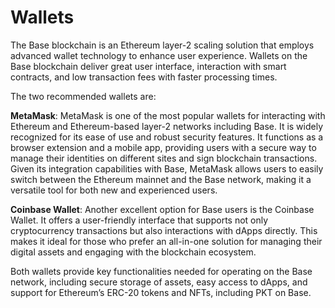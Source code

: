 # Wallets

The Base blockchain is an Ethereum layer-2 scaling solution that employs advanced wallet technology to enhance user experience. Wallets on the Base blockchain deliver great user interface, interaction with smart contracts, and low transaction fees with faster processing times.

The two recommended wallets are:

__MetaMask__: MetaMask is one of the most popular wallets for interacting with Ethereum and Ethereum-based layer-2 networks including Base. It is widely recognized for its ease of use and robust security features. It functions as a browser extension and a mobile app, providing users with a secure way to manage their identities on different sites and sign blockchain transactions. Given its integration capabilities with Base, MetaMask allows users to easily switch between the Ethereum mainnet and the Base network, making it a versatile tool for both new and experienced users.

__Coinbase Wallet__: Another excellent option for Base users is the Coinbase Wallet. It offers a user-friendly interface that supports not only cryptocurrency transactions but also interactions with dApps directly. This makes it ideal for those who prefer an all-in-one solution for managing their digital assets and engaging with the blockchain ecosystem.

Both wallets provide key functionalities needed for operating on the Base network, including secure storage of assets, easy access to dApps, and support for Ethereum’s ERC-20 tokens and NFTs, including PKT on Base.